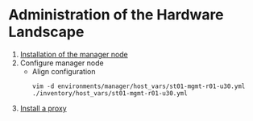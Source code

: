 # Administration of the Hardware Landscape


1. [Installation of the manager node](setup/Managager_Node.md)
2. Configure manager node
   * Align configuration
     ```
     vim -d environments/manager/host_vars/st01-mgmt-r01-u30.yml ./inventory/host_vars/st01-mgmt-r01-u30.yml
     ```
1. [Install a proxy](https://osism.tech/docs/guides/configuration-guide/proxy)
